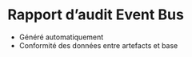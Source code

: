 # Rapport d’audit Event Bus

- Généré automatiquement
- Conformité des données entre artefacts et base

